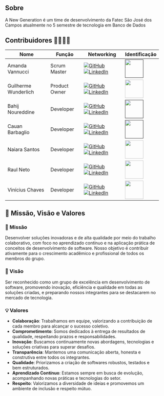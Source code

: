   ## Sobre
  A New Generation é um time de desenvolvimento da Fatec São José dos Campos atualmente no 5 semestre de tecnologia em Banco de Dados
  ## Contribuidores 👨‍💻👩‍💻


Nome | Função | Networking | Identificação
--- | --- | --- | --- | 
Amanda Vannucci | Scrum Master |   <a href="https://github.com/Amandavannuccic"><img src="https://img.shields.io/badge/GitHub-100000?style=for-the-badge&logo=github&logoColor=white" alt="GitHub"></a> <a href="https://www.linkedin.com/in/amanda-vannucci/"><img src="https://img.shields.io/badge/linkedin-%230077B5.svg?&style=for-the-badge&logo=linkedin&logoColor=white" alt="LinkedIn"></a> |    <a href="" ><img src="https://avatars.githubusercontent.com/u/127263243?v=4" width="60"></a>
Guilherme Wunderlich | Product Owner | <a href="https://github.com/wunderlich-15"><img src="https://img.shields.io/badge/GitHub-100000?style=for-the-badge&logo=github&logoColor=white5" alt="GitHub"></a> <a href="https://www.linkedin.com/in/guilherme-wunderlich-aa56a2228/"><img src="https://img.shields.io/badge/linkedin-%230077B5.svg?&style=for-the-badge&logo=linkedin&logoColor=white" alt="LinkedIn"></a> |<img src="https://avatars.githubusercontent.com/u/74203181?v=4" width="60">|
Bahij Noureddine | Developer | <a href="https://github.com/BahijJNoureddine"><img src="https://img.shields.io/badge/GitHub-100000?style=for-the-badge&logo=github&logoColor=white" alt="GitHub"></a><a href="https://www.linkedin.com/in/bahij-noureddine-941b681b7/"><img src="https://img.shields.io/badge/linkedin-%230077B5.svg?&style=for-the-badge&logo=linkedin&logoColor=white" alt="LinkedIn"></a> | <a href="" ><img src="https://github.com/user-attachments/assets/707047a2-7097-41ef-a34c-00ae1b2d8ca3" width="60"></a> |
Cauan Barbaglio| Developer | <a href="https://github.com/Cauanvmb"><img src="https://img.shields.io/badge/GitHub-100000?style=for-the-badge&logo=github&logoColor=white" alt="GitHub"></a><a href="https://www.linkedin.com/in/cauan-barbaglio/"><img src="https://img.shields.io/badge/linkedin-%230077B5.svg?&style=for-the-badge&logo=linkedin&logoColor=white" alt="LinkedIn"></a>| <a href="" ><img src="https://avatars.githubusercontent.com/u/127343662?v=4" width="60"></a>
Naiara Santos | Developer| <a href="https://github.com/NaiaraSantos3"><img src="https://img.shields.io/badge/GitHub-100000?style=for-the-badge&logo=github&logoColor=white5" alt="GitHub"></a> <a href="https://www.linkedin.com/in/naiara-santos-73b83a186/"><img src="https://img.shields.io/badge/linkedin-%230077B5.svg?&style=for-the-badge&logo=linkedin&logoColor=white" alt="LinkedIn"></a> |<img src="https://avatars.githubusercontent.com/u/127265827?v=4" width="60">|
Raul Neto | Developer | <a href="https://github.com/raulnt"><img src="https://img.shields.io/badge/GitHub-100000?style=for-the-badge&logo=github&logoColor=white" alt="GitHub"></a> <a href="https://www.linkedin.com/in/raul-neto-b51b24157/"><img src="https://img.shields.io/badge/linkedin-%230077B5.svg?&style=for-the-badge&logo=linkedin&logoColor=white" alt="LinkedIn"></a> |<img src="https://avatars.githubusercontent.com/u/127263427?v=4" width="60">|
Vinícius Chaves| Developer |<a href="https://github.com/ChavesVini"><img src="https://img.shields.io/badge/GitHub-100000?style=for-the-badge&logo=github&logoColor=white" alt="GitHub"></a> <a href="https://www.linkedin.com/in/vin%C3%ADcius-chaves-197353244/"><img src="https://img.shields.io/badge/linkedin-%230077B5.svg?&style=for-the-badge&logo=linkedin&logoColor=white" alt="LinkedIn"></a> |<img src="https://media.licdn.com/dms/image/v2/D4D03AQGwf2fzaEOz3g/profile-displayphoto-shrink_800_800/profile-displayphoto-shrink_800_800/0/1705451376647?e=1746662400&v=beta&t=0aWzeMRwY7tiG0uCqSFqFRjNnmgaXlJsZGxeV0nwEs8" width="60">|


## 🎯 Missão, Visão e Valores

### 🌟 Missão  
Desenvolver soluções inovadoras e de alta qualidade por meio do trabalho colaborativo, com foco no aprendizado contínuo e na aplicação prática de conceitos de desenvolvimento de software. Nosso objetivo é contribuir ativamente para o crescimento acadêmico e profissional de todos os membros do grupo.

### 🔭 Visão  
Ser reconhecido como um grupo de excelência em desenvolvimento de software, promovendo inovação, eficiência e qualidade em todas as soluções criadas, e preparando nossos integrantes para se destacarem no mercado de tecnologia.

### 💡 Valores  

- **Colaboração**: Trabalhamos em equipe, valorizando a contribuição de cada membro para alcançar o sucesso coletivo.  
- **Comprometimento**: Somos dedicados à entrega de resultados de qualidade, respeitando prazos e responsabilidades.  
- **Inovação**: Buscamos continuamente novas abordagens, tecnologias e soluções criativas para superar desafios.  
- **Transparência**: Mantemos uma comunicação aberta, honesta e construtiva entre todos os integrantes.  
- **Qualidade**: Priorizamos a criação de softwares robustos, testados e bem estruturados.  
- **Aprendizado Contínuo**: Estamos sempre em busca de evolução, acompanhando novas práticas e tecnologias do setor.  
- **Respeito**: Valorizamos a diversidade de ideias e promovemos um ambiente de inclusão e respeito mútuo.
